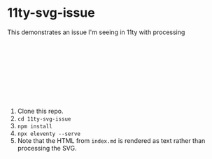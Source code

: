 # 11ty-svg-issue

This demonstrates an issue I'm seeing in 11ty with processing <svg> elements.
To run this:

1. Clone this repo.
1. `cd 11ty-svg-issue`
1. `npm install`
1. `npx eleventy --serve`
1. Note that the HTML from `index.md` is rendered as text
  rather than processing the SVG.

